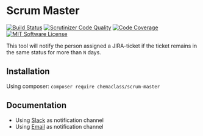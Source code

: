 # Scrum Master

[![Build Status](https://travis-ci.org/Chemaclass/ScrumMaster.svg?branch=master)](https://travis-ci.org/Chemaclass/ScrumMaster)
[![Scrutinizer Code Quality](https://scrutinizer-ci.com/g/Chemaclass/ScrumMaster/badges/quality-score.png?b=master)](https://scrutinizer-ci.com/g/Chemaclass/ScrumMaster/?branch=master)
[![Code Coverage](https://scrutinizer-ci.com/g/Chemaclass/ScrumMaster/badges/coverage.png?b=master)](https://scrutinizer-ci.com/g/Chemaclass/ScrumMaster/?branch=master)
[![MIT Software License](https://img.shields.io/badge/license-MIT-blue.svg?style=flat-square)](LICENSE.md)

This tool will notify the person assigned a JIRA-ticket if the ticket remains in the same status for more than `N` days.

## Installation

Using composer: ```composer require chemaclass/scrum-master```

## Documentation

* Using [Slack](examples/using-slack-channel) as notification channel
* Using [Email](examples/using-email-channel) as notification channel
